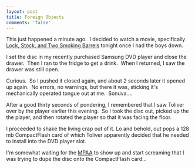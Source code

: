 ```yaml
---
layout: post
title: Foreign Objects
comments: 'false'
---
```


<p>This just happened a minute ago.  I decided to watch a movie, specifically <a href="http://en.wikipedia.org/wiki/Lock,_Stock_and_Two_Smoking_Barrels">Lock, Stock, and Two Smoking Barrels</a> tonight once I had the boys down.</p>
<p>I set the disc in my recently purchased Samsung DVD player and close the drawer.  Then I ran to the fridge to get a drink.  When I returned, I saw the drawer was still open.</p>
<p>Curious.  So I pushed it closed again, and about 2 seconds later it opened up again.  No errors, no warnings, but there it was, sticking it's mechanically operated tongue out at me.  Sonuva....</p>
<p>After a good thirty seconds of pondering, I remembered that I saw Toliver over by the player earlier this evening.  So I took the disc out, picked up the the player, and then rotated the player so that it was facing the floor.</p>
<p>I proceeded to shake the living crap out of it. Lo and behold, out pops a 128 mb CompactFlash card of which Toliver apparently decided that he needed to install into the DVD player slot.</p>
<p>I'm somewhat waiting for the <a href="http://www.mpaa.org/">MPAA</a> to show up and start screaming that I was trying to dupe the disc onto the CompactFlash card...</p>
